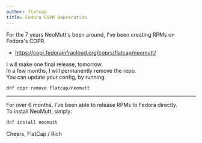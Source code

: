 ```yaml
---
author: flatcap
title: Fedora COPR Deprecation
---
```


For the 7 years NeoMutt's been around, I've been creating RPMs on Fedora's COPR.

- https://copr.fedorainfracloud.org/coprs/flatcap/neomutt/

I will make one final release, tomorrow.  
In a few months, I will permanently remove the repo.  
You can update your config, by running.

```sh
dnf copr remove flatcap/neomutt
```

---

For over 6 months, I've been able to release RPMs to Fedora directly.  
To install NeoMutt, simply:

```sh
dnf install neomutt
```

Cheers,
    FlatCap / Rich
